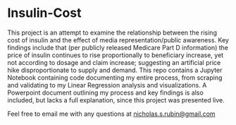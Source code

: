 # Insulin-Cost

This project is an attempt to examine the relationship between the rising cost of insulin and the effect of media representation/public awareness. Key findings include that (per publicly released Medicare Part D information) the price of insulin continues to rise proportionally to beneficiary increase, yet not according to dosage and claim increase; suggesting an artificial price hike disproportionate to supply and demand. This repo contains a Jupyter Notebook containing code documenting my entire process, from scraping and validating to my Linear Regression analysis and visualizations. A Powerpoint document outlining my process and key findings is also included, but lacks a full explanation, since this project was presented live.


Feel free to email me with any questions at nicholas.s.rubin@gmail.com
